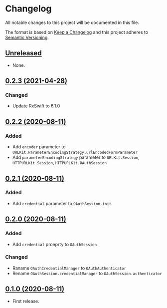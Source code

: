 # Changelog

All notable changes to this project will be documented in this file.

The format is based on [Keep a Changelog](http://keepachangelog.com/en/1.0.0/)
and this project adheres to [Semantic Versioning](http://semver.org/spec/v2.0.0.html).

## [Unreleased]

* None.

## [0.2.3 (2021-04-28)]

### Changed

* Update RxSwift to 6.1.0

## [0.2.2 (2020-08-11)]

### Added

* Add `encoder` parameter to `URLKit.ParameterEncodingStrategy.urlEncodedFormParameter`
* Add `parameterEncodingStrategy` parameter to `URLKit.Session`, `HTTPURLKit.Session`, `HTTPURLKit.OAuthSession`

## [0.2.1 (2020-08-11)]

### Added

* Add `credential` parameter to `OAuthSession.init`

## [0.2.0 (2020-08-11)]

### Added

* Add `credential` proeprty to `OAuthSession`

### Changed

* Raname `OAuthCredentialManager` to `OAuthAuthenticator`
* Rename `OAuthSession.credentialManager` to `OAuthSession.authenticator`

## [0.1.0 (2020-08-11)]

* First release.

[Unreleased]: https://github.com/ridi/RIDIFoundation-iOS/compare/0.2.2...HEAD
[0.2.3 (2021-04-28)]: https://github.com/ridi/RIDIFoundation-iOS/compare/0.2.2...0.2.3
[0.2.2 (2020-08-11)]: https://github.com/ridi/RIDIFoundation-iOS/compare/0.2.1...0.2.2
[0.2.1 (2020-08-11)]: https://github.com/ridi/RIDIFoundation-iOS/compare/0.2.0...0.2.1
[0.2.0 (2020-08-11)]: https://github.com/ridi/RIDIFoundation-iOS/compare/0.1.0...0.2.0
[0.1.0 (2020-08-11)]: https://github.com/ridi/RIDIFoundation-iOS/releases/tag/0.1.0
